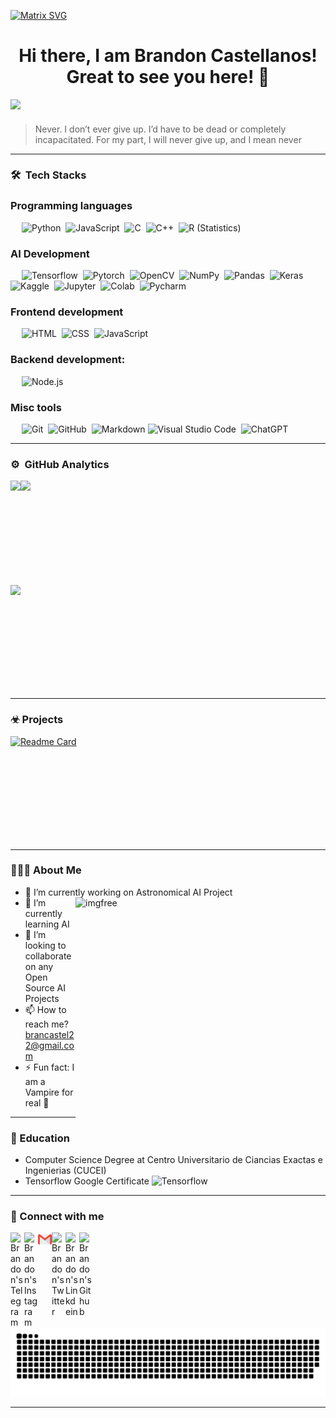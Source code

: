 [![Matrix SVG](https://raw.githubusercontent.com/rodrigograca31/rodrigograca31/master/matrix.svg)](https://www.youtube.com/watch?v=SDkAGkd4NLc) 

<p>
  <h1 align="center"><b>Hi there, I am Brandon Castellanos! Great to see you here! 👋</b></h1>
  <img src="https://readme-typing-svg.herokuapp.com/?lines=Welcome+to+my+GitHub+Profile!&center=true&width=360&height=30">
</p>
<h4 align="center"></h4>
<!--![image](https://github.com/BrandonCasT/BrandonCasT/assets/60902717/e893a349-cd99-434e-bc26-c751166089ca)--->

> Never. I don’t ever give up. I’d have to be dead or completely incapacitated. For my part, I will never give up, and I mean never

<hr>

### 🛠 &nbsp;Tech Stacks

### Programming languages
&emsp;
![Python](https://img.shields.io/badge/-Python-05122A?style=flat&logo=python)&nbsp;
![JavaScript](https://img.shields.io/badge/-JavaScript-05122A?style=flat&logo=javascript)&nbsp;
![C](https://img.shields.io/badge/-C-05122A?style=flat&logo=C&logoColor=A8B9CC)&nbsp;
![C++](https://img.shields.io/badge/-C++-05122A?style=flat&logo=C%2B%2B&logoColor=00599C)&nbsp;
![R (Statistics)](https://img.shields.io/badge/-R-05122A?style=flat&logo=R&logoColor=276DC3)

### AI Development
&emsp;
![Tensorflow](https://img.shields.io/badge/-Tensorflow-05122A?style=flat&logo=tensorflow)&nbsp;
![Pytorch](https://img.shields.io/badge/-Pytorch-%23013243?style=flat&logo=pytorch)&nbsp;
![OpenCV](https://img.shields.io/badge/-Opencv-05122A?style=flat&logo=opencv)&nbsp;
![NumPy](https://img.shields.io/badge/Numpy%20-%23013243.svg?style=flat&logo=numpy&logoColor=white)&nbsp;
![Pandas](https://img.shields.io/badge/-Pandas-05122A?style=flat&logo=pandas)&nbsp;
![Keras](https://img.shields.io/badge/Keras%20-%23013243.svg?style=flat&logo=Keras&logoColor=white)&nbsp;
![Kaggle](https://img.shields.io/badge/kaggle-05122A.svg?style=flat&logo=kaggle&logoColor=white)&nbsp;
![Jupyter](https://img.shields.io/badge/Jupyter%20-%23013243.svg?style=flat&logo=Jupyter&logoColor=white)&nbsp;
![Colab](https://img.shields.io/badge/Colab-05122A.svg?style=flat&logo=google-colab&logoColor=white)&nbsp;
![Pycharm](https://img.shields.io/badge/Pycharm-%23013243.svg?style=flat&logo=pycharm)&nbsp;

### Frontend development
&emsp;
![HTML](https://img.shields.io/badge/-HTML-05122A?style=flat&logo=HTML5)&nbsp;
![CSS](https://img.shields.io/badge/-CSS-05122A?style=flat&logo=CSS3&logoColor=1572B6)&nbsp;
![JavaScript](https://img.shields.io/badge/-JavaScript-05122A?style=flat&logo=javascript)&nbsp;

### Backend development:
&emsp;
![Node.js](https://img.shields.io/badge/-Node.js-05122A?style=flat&logo=node.js)&nbsp;

### Misc tools
&emsp;
![Git](https://img.shields.io/badge/-Git-05122A?style=flat&logo=git)&nbsp;
![GitHub](https://img.shields.io/badge/-GitHub-05122A?style=flat&logo=github)&nbsp;
![Markdown](https://img.shields.io/badge/-Markdown-05122A?style=flat&logo=markdown)
![Visual Studio Code](https://img.shields.io/badge/-Visual%20Studio%20Code-05122A?style=flat&logo=visual-studio-code&logoColor=007ACC)&nbsp;
![ChatGPT](https://img.shields.io/badge/chatGPT-05122A?style=flat&logo=openai)&nbsp;

<hr>

### ⚙️ &nbsp;GitHub Analytics

<div>
    <img height="167em"
        src="https://github-readme-stats-eight-theta.vercel.app/api?username=BrandonCasT&show_icons=true&theme=algolia&include_all_commits=true&count_private=true"
        style="float: left;">
    <img height="167em"
        src="https://github-readme-stats-eight-theta.vercel.app/api/top-langs/?username=BrandonCasT&layout=compact&langs_count=8&theme=algolia"
        style="display: block; margin: 0 auto;">
    <img height="167em"
        src="https://github-readme-streak-stats.herokuapp.com/?user=BrandonCasT&layout=compact&langs_count=8&theme=algolia"
        style="display: block; margin: 0 auto;">
</div>

<hr>

### ☣ Projects

<div>
    <a href="https://github.com/BrandonCasT/ClassificationNaturalDisasterTweets">
      <img height="167em" style="display: block; margin: 0 auto;" src="https://github-readme-stats.vercel.app/api/pin/?username=BrandonCasT&repo=ClassificationNaturalDisasterTweets&theme=radical" alt="Readme Card">
</a>
</div>

<!--[![Readme Card](https://github-readme-stats.vercel.app/api/pin/?username=BrandonCasT&repo=ClassificationNaturalDisasterTweets&theme=radical)](https://github.com/BrandonCasT/ClassificationNaturalDisasterTweets)--->

<hr>

### 👨🏻‍💻 About Me 
 
- 🔭 I’m currently working on Astronomical AI Project <img align="right" alt="imgfree" src="https://github.com/BrandonCasT/BrandonCasT/assets/60902717/01850f29-c342-4f78-b62f-ca907d13d213" height = 400 width = 400/>
- 🌱 I’m currently learning AI
- 👯 I’m looking to collaborate on any Open Source AI Projects
- 📫 How to reach me? brancastel22@gmail.com
- ⚡ Fun fact: I am a Vampire for real 🧛‍

<!--![svg-animation-stroke|10](https://github.com/BrandonCasT/BrandonCasT/assets/60902717/01850f29-c342-4f78-b62f-ca907d13d213)--->
<!-- --->
<hr>

### 🏫 Education
- Computer Science Degree at Centro Universitario de Ciancias Exactas e Ingenierias (CUCEI)
- Tensorflow Google Certificate ![Tensorflow](https://img.shields.io/badge/-Tensorflow-05122A?style=flat&logo=tensorflow)&nbsp;

<hr>

### 📧 Connect with me 

<a href="https://t.me/Sephynarius">
  <img align="left" alt="Brandon's Telegram" width="22px" src="https://web.telegram.org/img/logo_share.png" />
</a>

<a href="https://instagram.com/Sephynarius/">
  <img align="left" alt="Brandon's Instagram" width="22px" src="https://upload.wikimedia.org/wikipedia/commons/thumb/a/a5/Instagram_icon.png/600px-Instagram_icon.png" />
</a>

<a href="mailto:brancastel22@gmail.com">
  <img align="left" alt="Brandon's Mail" width="22px" src="https://github.com/SatYu26/SatYu26/blob/master/Assets/Gmail.svg" />
</a>

<a href="https://twitter.com/mememe">
  <img align="left" alt="Brandon's Twitter" width="22px" src="https://cdn2.iconfinder.com/data/icons/metro-uinvert-dock/256/Twitter_NEW.png" />
</a>

<a href="https://www.linkedin.com/in/brandoncastellanos/">
  <img align="left" alt="Brandon's Linkdein" width="22px" src="https://cdn3.iconfinder.com/data/icons/inficons/512/linkedin.png" />
</a>

<a href="https://github.com/BrandonCasT">
  <img align="left" alt="Brandon's Github" width="22px" src="https://raw.githubusercontent.com/rahuldkjain/github-profile-readme-generator/master/src/images/icons/Social/github.svg" />
</a>

<div align="center">
  <img src="https://github.com/1999AZZAR/1999AZZAR/blob/main/resources/img/grid-snake.svg" alt="snake" />
  <!--<img height="120" alt="Thanks for visiting me" width="100%" src="https://raw.githubusercontent.com/BrunnerLivio/brunnerlivio/master/images/marquee.svg" />--->
</div>

<hr>
